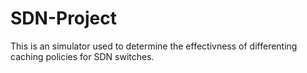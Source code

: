# SDN-Project
This is an simulator used to determine the effectivness of differenting caching policies for SDN switches.
